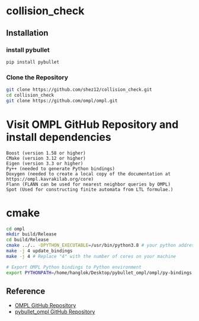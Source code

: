 # collision_check

## Installation

### install pybullet
```bash
pip install pybullet
```

### Clone the Repository

```bash
git clone https://github.com/shez12/collision_check.git
cd collision_check
git clone https://github.com/ompl/ompl.git
```
# Visit OMPL GitHub Repository and install dependencies

    Boost (version 1.58 or higher)
    CMake (version 3.12 or higher)
    Eigen (version 3.3 or higher)
    Py++ (needed to generate Python bindings)
    Doxygen (needed to create a local copy of the documentation at https://ompl.kavrakilab.org/core)
    Flann (FLANN can be used for nearest neighbor queries by OMPL)
    Spot (Used for constructing finite automata from LTL formulae.)

# cmake 
```bash
cd ompl
mkdir build/Release
cd build/Release
cmake ../.. -DPYTHON_EXECUTABLE=/usr/bin/python3.8 # your python address
make -j 4 update_bindings 
make -j 4 # Replace "4" with the number of cores on your machine
```

```bash
# Export OMPL Python bindings to Python environment
export PYTHONPATH=/home/hanglok/Desktop/pybullet_ompl/ompl/py-bindings:$PYTHONPATH
```



## Reference
- [OMPL GitHub Repository](https://github.com/ompl/ompl)
- [pybullet_ompl GitHub Repository](https://github.com/lyfkyle/pybullet_ompl)
